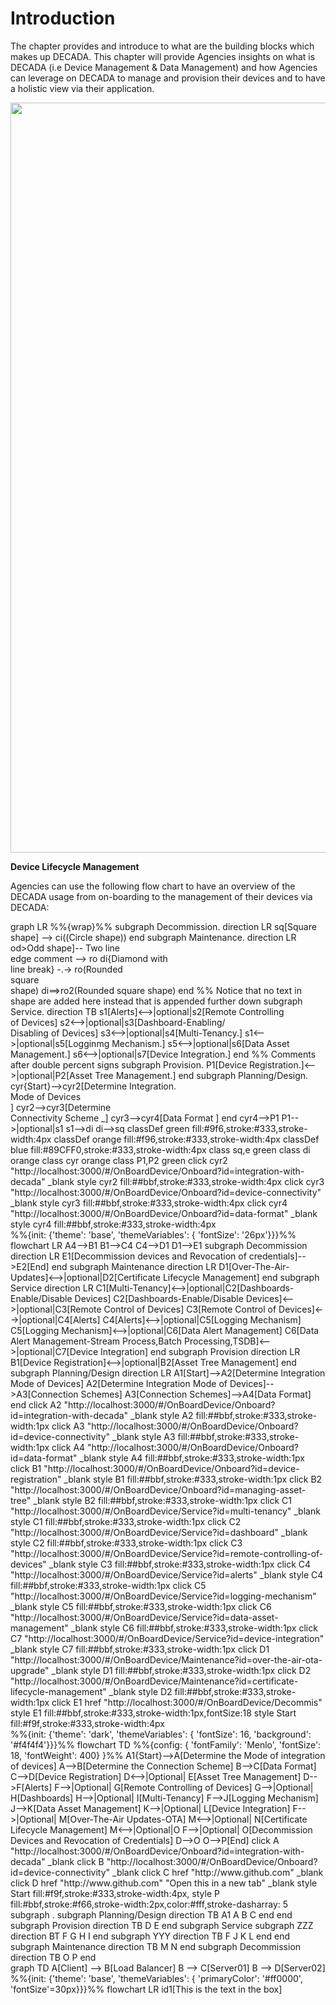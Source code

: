 # Introduction
The chapter provides and introduce to what are the building blocks which makes up DECADA. This chapter will provide Agencies insights on what is DECADA (i.e Device Management & Data Management) and how Agencies can leverage on DECADA to manage and provision their devices and to have a holistic view via their application.</p>
	
<div>
<img width="1200" src="./images/onBoardDevice/buildingBlock.png"/>
</div>
	

**Device Lifecycle Management**
	

Agencies can use the following flow chart to have an overview of the DECADA usage from on-boarding to the management of their devices via DECADA:


<div class="mermaid">
graph LR
%%{wrap}%%
    subgraph Decommission.
    direction LR
    sq[Square shape] --> ci((Circle shape))
    end
    subgraph Maintenance.
    direction LR
        od>Odd shape]-- Two line<br/>edge comment --> ro
        di{Diamond with <br/> line break} -.-> ro(Rounded<br>square<br>shape)
        di==>ro2(Rounded square shape)
    end
    %% Notice that no text in shape are added here instead that is appended further down
    subgraph Service.
    direction TB
    s1[Alerts]<-->|optional|s2[Remote Controlling</br> of Devices]
    s2<-->|optional|s3[Dashboard-Enabling/</br>Disabling of Devices]
    s3<-->|optional|s4[Multi-Tenancy.]
    s1<-->|optional|s5[Logginmg Mechanism.]
    s5<-->|optional|s6[Data Asset Management.]
    s6<-->|optional|s7[Device Integration.]
    end
    %% Comments after double percent signs
    subgraph Provision.
    P1[Device Registration.]<-->|optional|P2[Asset Tree Management.]
    end
    subgraph Planning/Design.  
    cyr{Start}-->cyr2[Determine Integration. <br> Mode of Devices<br>]
    cyr2-->cyr3[Determine</br> Connectivity Scheme  _]
    cyr3-->cyr4[Data Format  ]
    end
    cyr4-->P1
    P1-->|optional|s1
    s1-->di
    di-->sq
     classDef green fill:#9f6,stroke:#333,stroke-width:4px
     classDef orange fill:#f96,stroke:#333,stroke-width:4px
     classDef blue fill:#89CFF0,stroke:#333,stroke-width:4px
     class sq,e green
     class di orange
     class cyr orange
     class P1,P2 green
     click cyr2 "http://localhost:3000/#/OnBoardDevice/Onboard?id=integration-with-decada" _blank
     style cyr2 fill:##bbf,stroke:#333,stroke-width:4px
     click cyr3 "http://localhost:3000/#/OnBoardDevice/Onboard?id=device-connectivity" _blank
     style cyr3 fill:##bbf,stroke:#333,stroke-width:4px
     click cyr4 "http://localhost:3000/#/OnBoardDevice/Onboard?id=data-format" _blank
     style cyr4 fill:##bbf,stroke:#333,stroke-width:4px
    
</div>
<!--e((Inner / circle<br>and some odd <br>special characters))od3>Really long text with linebreak<br>in an Odd shape-->
<div class="mermaid">
%%{init: {'theme': 'base', 'themeVariables': { 'fontSize': '26px'}}}%%
flowchart LR
    A4-->B1
    B1-->C4
    C4-->D1
    D1-->E1
    subgraph Decommission
    direction LR
    E1[Decommission devices and Revocation of credentials]-->E2[End]
    end
    subgraph Maintenance
    direction LR
    D1[Over-The-Air-Updates]<-->|optional|D2[Certificate Lifecycle Management]
    end
    subgraph Service
    direction LR
    C1[Multi-Tenancy]<-->|optional|C2[Dashboards-Enable/Disable Devices]
    C2[Dashboards-Enable/Disable Devices]<-->|optional|C3[Remote Control of Devices]
    C3[Remote Control of Devices]<-->|optional|C4[Alerts]
    C4[Alerts]<-->|optional|C5[Logging Mechanism]
    C5[Logging Mechanism]<-->|optional|C6[Data Alert Management]
    C6[Data Alert Management-Stream Process,Batch Processing,TSDB]<-->|optional|C7[Device Integration]
    end
    subgraph Provision
    direction LR
    B1[Device Registration]<-->|optional|B2[Asset Tree Management]
    end
    subgraph Planning/Design
    direction LR
    A1[Start]-->A2[Determine Integration Mode of Devices]
    A2[Determine Integration Mode of Devices]-->A3[Connection Schemes]
    A3[Connection Schemes]-->A4[Data Format]
    end
    click A2 "http://localhost:3000/#/OnBoardDevice/Onboard?id=integration-with-decada" _blank
    style A2 fill:##bbf,stroke:#333,stroke-width:1px
    click A3 "http://localhost:3000/#/OnBoardDevice/Onboard?id=device-connectivity" _blank
    style A3 fill:##bbf,stroke:#333,stroke-width:1px
    click A4 "http://localhost:3000/#/OnBoardDevice/Onboard?id=data-format" _blank
    style A4 fill:##bbf,stroke:#333,stroke-width:1px
    click B1 "http://localhost:3000/#/OnBoardDevice/Onboard?id=device-registration" _blank
    style B1 fill:##bbf,stroke:#333,stroke-width:1px
    click B2 "http://localhost:3000/#/OnBoardDevice/Onboard?id=managing-asset-tree" _blank
    style B2 fill:##bbf,stroke:#333,stroke-width:1px
    click C1 "http://localhost:3000/#/OnBoardDevice/Service?id=multi-tenancy" _blank
    style C1 fill:##bbf,stroke:#333,stroke-width:1px
    click C2 "http://localhost:3000/#/OnBoardDevice/Service?id=dashboard" _blank
    style C2 fill:##bbf,stroke:#333,stroke-width:1px
    click C3 "http://localhost:3000/#/OnBoardDevice/Service?id=remote-controlling-of-devices" _blank
    style C3 fill:##bbf,stroke:#333,stroke-width:1px
    click C4 "http://localhost:3000/#/OnBoardDevice/Service?id=alerts" _blank
    style C4 fill:##bbf,stroke:#333,stroke-width:1px
    click C5 "http://localhost:3000/#/OnBoardDevice/Service?id=logging-mechanism" _blank
    style C5 fill:##bbf,stroke:#333,stroke-width:1px
    click C6 "http://localhost:3000/#/OnBoardDevice/Service?id=data-asset-management" _blank
    style C6 fill:##bbf,stroke:#333,stroke-width:1px
    click C7 "http://localhost:3000/#/OnBoardDevice/Service?id=device-integration" _blank
    style C7 fill:##bbf,stroke:#333,stroke-width:1px
    click D1 "http://localhost:3000/#/OnBoardDevice/Maintenance?id=over-the-air-ota-upgrade" _blank
    style D1 fill:##bbf,stroke:#333,stroke-width:1px
    click D2 "http://localhost:3000/#/OnBoardDevice/Maintenance?id=certificate-lifecycle-management" _blank
    style D2 fill:##bbf,stroke:#333,stroke-width:1px
    click E1 href "http://localhost:3000/#/OnBoardDevice/Decommis"
    style E1 fill:##bbf,stroke:#333,stroke-width:1px,fontSize:18
    style Start fill:#f9f,stroke:#333,stroke-width:4px
</div>
<!---Stream Process,Batch Processing,TSDB-->

<div class="mermaid">
%%{init: {'theme': 'dark', 'themeVariables': { 'fontSize': 16, 'background': '#f4f4f4'}}}%%
flowchart TD
%%{config: { 'fontFamily': 'Menlo', 'fontSize': 18, 'fontWeight': 400} }%%
    A1{Start}-->A[Determine the Mode of integration of devices]
    A-->B[Determine the Connection Scheme]
    B-->C[Data Format]
    C-->D[Device Registration]
    D<-->|Optional| E[Asset Tree Management]
    D-->F[Alerts]
    F-->|Optional| G[Remote Controlling of Devices]
    G-->|Optional| H[Dashboards]
    H-->|Optional| I[Multi-Tenancy]
    F-->J[Logging Mechanism]
    J-->K[Data Asset Management]
    K-->|Optional| L[Device Integration]
    F-->|Optional| M[Over-The-Air Updates-OTA]
    M<-->|Optional| N[Certificate Lifecycle Management]
    M<-->|Optional|O
    F-->|Optional| O[Decommission Devices and Revocation of Credentials]
    D-->O
    O-->P[End]
    click A "http://localhost:3000/#/OnBoardDevice/Onboard?id=integration-with-decada" _blank
    click B "http://localhost:3000/#/OnBoardDevice/Onboard?id=device-connectivity" _blank
    click C href "http://www.github.com" _blank
    click D href "http://www.github.com" "Open this in a new tab" _blank
    style Start fill:#f9f,stroke:#333,stroke-width:4px, 
    style P fill:#bbf,stroke:#f66,stroke-width:2px,color:#fff,stroke-dasharray: 5
    subgraph .
      subgraph Planning/Design
        direction TB
        A1
        A
        B
        C
      end
    end
    subgraph Provision
    direction TB  
    D
    E
    end
    subgraph Service
       subgraph ZZZ
       direction BT
       F
       G
       H
       I
       end
       subgraph YYY
       direction TB
       F
       J
       K
       L
       end
    end
    subgraph Maintenance
    direction TB
    M
    N
    end
    subgraph Decommission
    direction TB
    O
    P
    end
</div>


<div class="mermaid">
        graph TD 
        A[Client] --> B[Load Balancer] 
        B --> C[Server01] 
        B --> D[Server02]
</div>



<div class="mermaid">
%%{init: {'theme': 'base', 'themeVariables': { 'primaryColor': '#ff0000', 'fontSize'=30px}}}%%
  flowchart LR
    id1[This is the text in the box]
</div>




			
